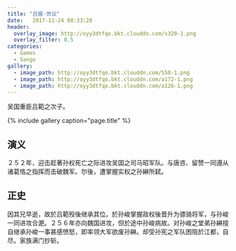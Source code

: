```yaml
---
title: "吕据·世议"
date:   2017-11-24 08:33:20
header:
  overlay_image: http://oyy3dtfqo.bkt.clouddn.com/s320-1.png
  overlay_filter: 0.5
categories:
  - Games
  - Sango
gallery:
  - image_path: http://oyy3dtfqo.bkt.clouddn.com/550-1.png
  - image_path: http://oyy3dtfqo.bkt.clouddn.com/a172-1.png
  - image_path: http://oyy3dtfqo.bkt.clouddn.com/a126-1.png
---
```


吴国重臣吕範之次子。

{% include gallery caption="page.title" %}

## 演义

２５２年，迎击趁著孙权死亡之际进攻吴国之司马昭军队。与唐咨、留赞一同遵从诸葛恪之指挥而击破魏军。尔後，遭掌握实权之孙綝所弑。

## 正史

因其兄早逝，故於吕範殁後继承其位。於孙峻掌握政权後晋升为骠骑将军，与孙峻一同进攻合淝。２５６年亦向魏国进攻，但於途中孙峻病故。对孙峻之堂弟孙綝擅自继承孙峻一事甚感愤怒，即率领大军欲废孙綝。却受孙宪之军队困阻於江都，自尽。家族满门抄斩。